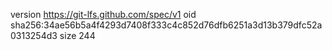 version https://git-lfs.github.com/spec/v1
oid sha256:34ae56b5a4f4293d7408f333c4c852d76dfb6251a3d13b379dfc52a0313254d3
size 244
